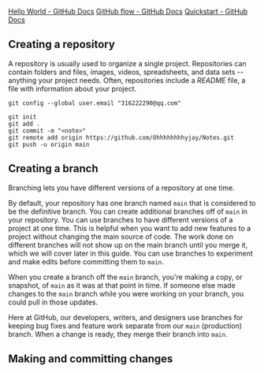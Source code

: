 [Hello World - GitHub Docs](https://docs.github.com/en/get-started/quickstart/hello-world)
[GitHub flow - GitHub Docs](https://docs.github.com/en/get-started/quickstart/github-flow)
[Quickstart - GitHub Docs](https://docs.github.com/en/get-started/quickstart)
## Creating a repository
A repository is usually used to organize a single project. Repositories can contain folders and files, images, videos, spreadsheets, and data sets -- anything your project needs. Often, repositories include a _README_ file, a file with information about your project.

`git config --global user.email "316222290@qq.com"`

```
git init
git add .
git commit -m "<note>"
git remote add origin https://github.com/Ohhhhhhhhyjay/Notes.git
git push -u origin main
```

## Creating a branch

Branching lets you have different versions of a repository at one time.

By default, your repository has one branch named `main` that is considered to be the definitive branch. You can create additional branches off of `main` in your repository. You can use branches to have different versions of a project at one time. This is helpful when you want to add new features to a project without changing the main source of code. The work done on different branches will not show up on the main branch until you merge it, which we will cover later in this guide. You can use branches to experiment and make edits before committing them to `main`.

When you create a branch off the `main` branch, you're making a copy, or snapshot, of `main` as it was at that point in time. If someone else made changes to the `main` branch while you were working on your branch, you could pull in those updates.

Here at GitHub, our developers, writers, and designers use branches for keeping bug fixes and feature work separate from our `main` (production) branch. When a change is ready, they merge their branch into `main`.

## Making and committing changes
